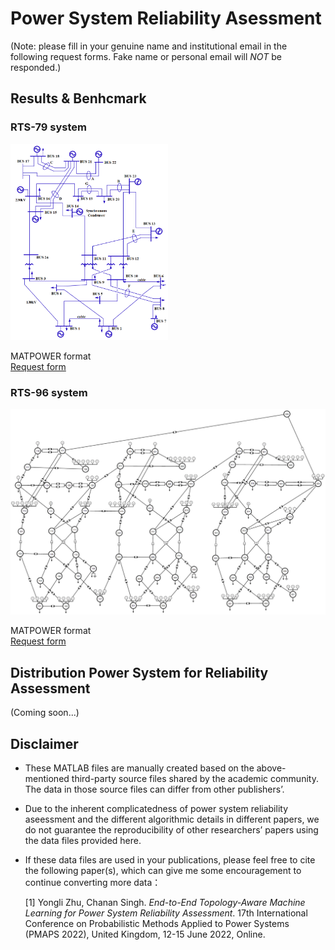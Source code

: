 # Power System Reliability Asessment 

  (Note: please fill in your genuine name and institutional email in the following request forms. Fake name or personal email will *NOT* be responded.)

## Results & Benhcmark

### RTS-79 system  
<img src="./image/RTS_24_SLD.png" alt="drawing" width="50%" />    

MATPOWER format  
[Request form](https://docs.google.com/forms/d/e/1FAIpQLSfGIjN8_f9o-tTB4_0-i9E7bLH_Fw271mAwq8LY3mUS9FjfLg/viewform)


### RTS-96 system
<img src="./image/RTS-96_2.png" alt="drawing" />    

MATPOWER format  
[Request form](https://docs.google.com/forms/d/e/1FAIpQLSfGIjN8_f9o-tTB4_0-i9E7bLH_Fw271mAwq8LY3mUS9FjfLg/viewform)


## Distribution Power System for Reliability Assessment
(Coming soon...)


## Disclaimer
- These MATLAB files are manually created based on the above-mentioned third-party source files shared by the academic community. The data in those source files can differ from other publishers’.
- Due to the inherent complicatedness of power system reliability aseessment and the different algorithmic details in different papers, we do not guarantee the reproducibility of other researchers’ papers using the data files provided here.
- If these data files are used in your publications, please feel free to cite the following paper(s), which can give me some encouragement to continue converting more data：

  [1] Yongli Zhu, Chanan Singh. *End-to-End Topology-Aware Machine Learning for Power System Reliability Assessment*. 17th International Conference on Probabilistic Methods Applied to Power Systems (PMAPS 2022), United Kingdom, 12-15 June 2022, Online. 


